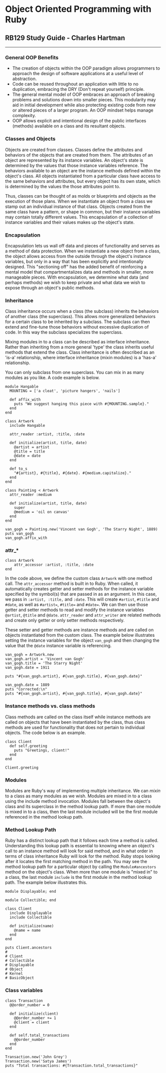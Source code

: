 # Object Oriented Programming with Ruby

## RB129 Study Guide - Charles Hartman

---

### General OOP Benefits

* The creation of objects within the OOP paradigm allows programmers to approach the design of software applications at a useful level of abstraction.
* Code can be reused throughout an application with little to no duplication, embracing the DRY (Don't repeat yourself) principle.
* The general mental model of OOP embraces an approach of breaking problems and solutions down into smaller pieces. This modularity may aid in initial development while also protecting existing code from new or altered pieces of a larger program. An OOP mindset helps manage complexity.
* OOP allows explicit and intentional design of the public interfaces (methods) available on a class and its resultant objects.


### Classes and Objects

Objects are created from classes. Classes define the attributes and behaviors of the objects that are created from them. The attributes of an object are represented by its instance variables. An object's state is determined by the values that those instance variables reference. The behaviors available to an object are the instance methods defined within the object's class. All objects instantiated from a particular class have access to the same behaviors and attributes, but every object has its own state, which is determined by the values the those attributes point to.

Thus, classes can be thought of as molds or blueprints and objects as the execution of those plans. When we instantiate an object from a class we stamp out an individual instance of that class. Objects created from the same class have a pattern, or shape in common, but their instance variables may contain totally different values. This encapsulation of a collection of instance variables and their values makes up the object's state.

### Encapsulation

Encapsulation lets us wall off data and pieces of functionality and serves as a method of data protection. When we instantiate a new object from a class, the object allows access from the outside through the object's instance variables, but only in a way that has been explicitly and intentionally designed. This "sectioning off" has the added benefit of reinforcing a mental model that compartmentalizes data and methods in smaller, more manageable pieces. With encapsulation, we determine what data (and perhaps methods) we wish to keep private and what data we wish to expose through an object's public methods.

### Inheritance

Class inheritance occurs when a class (the subclass) inherits the behaviors of another class (the superclass). This allows more generalized behaviors for a certain class to be inherited by a subclass. The subclass can then extend and fine-tune those behaviors without excessive duplication of code. In this way the subclass specializes the superclass.

 Mixing modules in to a class can be described as interface inheritance. Rather than inheriting from a more general 'type' the class inherits useful methods that extend the class. Class inheritance is often described as an 'is-a' relationship, where interface inheritance (mixin modules) is a 'has-a' relationship.
 
 You can only subclass from one superclass. You can mix in as many modules as you like. A code example is below.

```
module Hangable
  MOUNTING = ['a cleat', 'picture hangers', 'nails']

  def affix_with
    puts "We suggest hanging this piece with #{MOUNTING.sample}."
  end
end

class Artwork
  include Hangable

  attr_reader :artist, :title, :date

  def initialize(artist, title, date)
    @artist = artist
    @title = title
    @date = date
  end

  def to_s
    "#{artist}, #{title}, #{date}. #{medium.capitalize}."
  end
end

class Painting < Artwork
  attr_reader :medium

  def initialize(artist, title, date)
    super
    @medium = 'oil on canvas'
  end
end

van_gogh = Painting.new('Vincent van Gogh', 'The Starry Night', 1889)
puts van_gogh
van_gogh.affix_with
```

### attr_*

```
class Artwork
	attr_accessor :artist, :title, :date
end
```

In the code above, we define the custom class `Artwork` with one method call. The `attr_accessor` method is built in to Ruby. When called, it automatically creates getter and setter methods for the instance variable specified by the symbol(s) that are passed in as an argument. In this case, we pass in `:artist, :title,` and `:date`. This will create `#artist`, `#title` and `#date`, as well as `#artist=`, `#title=` and `#date=`. We can then use those getter and setter methods to read and modify the instance variables `@artist`, `@title` and `@date`. `attr_reader` and `attr_writer` are related methods and create only getter or only setter methods respectively.

These setter and getter methods are instance methods and are called on objects instantiated from the custom class. The example below illustrates setting the instance variables for the object `van_gogh` and then changing the value that the `@date` instance variable is referencing.

```
van_gogh = Artwork.new
van_gogh.artist = 'Vincent van Gogh'
van_gogh.title = 'The Starry Night'
van_gogh.date = 1911

puts "#{van_gogh.artist}, #{van_gogh.title}, #{van_gogh.date}"

van_gogh.date = 1889
puts "Corrected:\n"
puts "#{van_gogh.artist}, #{van_gogh.title}, #{van_gogh.date}"
```

### Instance methods vs. class methods

Class methods are called on the class itself while instance methods are called on objects that have been instantiated by the class, thus class methods are used for functionality that does not pertain to individual objects. The code below is an example.

```
class Client
  def self.greeting
    puts "Greetings, client!"
  end
end

Client.greeting
```

### Modules

Modules are Ruby's way of implementing multiple inheritance. We can *mixin* to a class as many modules as we wish. Modules are mixed in to a class using the include method invocation. Modules fall between the object's class and its superclass in the method lookup path. If more than one module is mixed in to a class, then the last module included will be the first module referenced in the method lookup path.


### Method Lookup Path

Ruby has a distinct lookup path that it follows each time a method is called. Understanding this lookup path is essential to knowing where an object's call to an instance method will look for said method, and in what order in terms of class inheritance Ruby will look for the method. Ruby stops looking after it locates the first matching method in the path. You may see the method lookup path for a particular object by calling the `Module#ancestors` method on the object's class. When more than one module is "mixed in" to a class, the last module `include` is the first module in the method lookup path. The example below illustrates this.

```
module Displayable; end

module Collectible; end

class Client
  include Displayable
  include Collectible

  def initialize(name)
    @name = name
  end
end

puts Client.ancestors 
# 
# Client
# Collectible
# Displayable
# Object
# Kernel
# BasicObject
```


### Class variables

```
class Transaction
  @@order_number = 0

  def initialize(client)
    @@order_number += 1
    @client = client
  end

  def self.total_transactions
    @@order_number
  end
end

Transaction.new('John Grey')
Transaction.new('Satya James')
puts "Total transactions: #{Transaction.total_transactions}"
```





